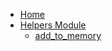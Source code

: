 * [Home](/)
* [Helpers Module](/memory/ "pypely.memory - Documentation")
  * [add_to_memory](/memory/#add_to_memory "pypely.memory - Documentation")